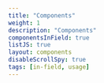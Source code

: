 ```yaml
---
title: "Components"
weight: 1
description: "Components"
componentsInField: true
listJS: true
layout: components
disableScrollSpy: true
tags: [in-field, usage]
---
```

